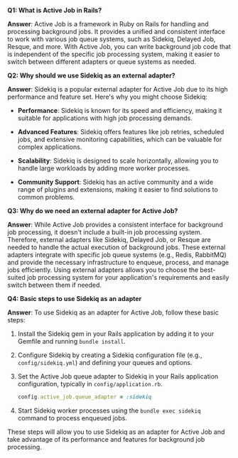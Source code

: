 **Q1: What is Active Job in Rails?**

**Answer**: Active Job is a framework in Ruby on Rails for handling and processing background jobs. It provides a unified and consistent interface to work with various job queue systems, such as Sidekiq, Delayed Job, Resque, and more. With Active Job, you can write background job code that is independent of the specific job processing system, making it easier to switch between different adapters or queue systems as needed.

**Q2: Why should we use Sidekiq as an external adapter?**

**Answer**: Sidekiq is a popular external adapter for Active Job due to its high performance and feature set. Here's why you might choose Sidekiq:

- **Performance**: Sidekiq is known for its speed and efficiency, making it suitable for applications with high job processing demands.

- **Advanced Features**: Sidekiq offers features like job retries, scheduled jobs, and extensive monitoring capabilities, which can be valuable for complex applications.

- **Scalability**: Sidekiq is designed to scale horizontally, allowing you to handle large workloads by adding more worker processes.

- **Community Support**: Sidekiq has an active community and a wide range of plugins and extensions, making it easier to find solutions to common problems.

**Q3: Why do we need an external adapter for Active Job?**

**Answer**: While Active Job provides a consistent interface for background job processing, it doesn't include a built-in job processing system. Therefore, external adapters like Sidekiq, Delayed Job, or Resque are needed to handle the actual execution of background jobs. These external adapters integrate with specific job queue systems (e.g., Redis, RabbitMQ) and provide the necessary infrastructure to enqueue, process, and manage jobs efficiently. Using external adapters allows you to choose the best-suited job processing system for your application's requirements and easily switch between them if needed.

**Q4: Basic steps to use Sidekiq as an adapter**

**Answer**: To use Sidekiq as an adapter for Active Job, follow these basic steps:

1. Install the Sidekiq gem in your Rails application by adding it to your Gemfile and running `bundle install`.

2. Configure Sidekiq by creating a Sidekiq configuration file (e.g., `config/sidekiq.yml`) and defining your queues and options.

3. Set the Active Job queue adapter to Sidekiq in your Rails application configuration, typically in `config/application.rb`.

   ```ruby
   config.active_job.queue_adapter = :sidekiq
   ```

4. Start Sidekiq worker processes using the `bundle exec sidekiq` command to process enqueued jobs.

These steps will allow you to use Sidekiq as an adapter for Active Job and take advantage of its performance and features for background job processing.